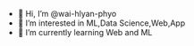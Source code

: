 - 👋 Hi, I’m @wai-hlyan-phyo
- 👀 I’m interested in ML,Data Science,Web,App
- 🌱 I’m currently learning Web and ML

<!---
wai-hlyan-phyo/wai-hlyan-phyo is a ✨ special ✨ repository because its `README.md` (this file) appears on your GitHub profile.
You can click the Preview link to take a look at your changes.
--->
